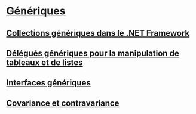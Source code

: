 # [Génériques](index.md)
## [Collections génériques dans le .NET Framework](collections.md)
## [Délégués génériques pour la manipulation de tableaux et de listes](delegates-for-manipulating-arrays-and-lists.md)
## [Interfaces génériques](interfaces.md)
## [Covariance et contravariance](covariance-and-contravariance.md)
